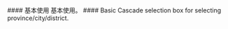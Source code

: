 <cn>
#### 基本使用
基本使用。
</cn>

<us>
#### Basic
Cascade selection box for selecting province/city/district.
</us>
